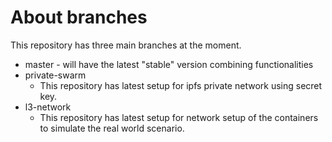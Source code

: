 # About branches
This repository has three main branches at the moment.

- master - will have the latest "stable" version combining functionalities
- private-swarm
  - This repository has latest setup for ipfs private network using secret key.
- l3-network
  - This repository has latest setup for network setup of the containers to simulate the real world scenario.
